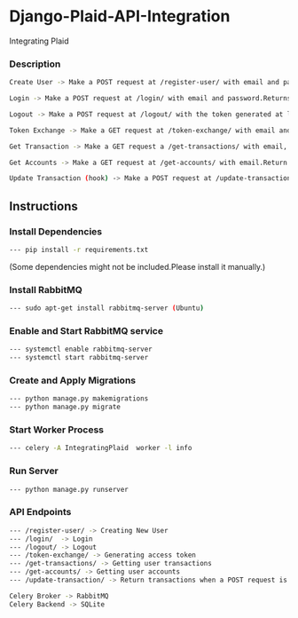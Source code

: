 # Django-Plaid-API-Integration
Integrating Plaid

### Description
```bash
Create User -> Make a POST request at /register-user/ with email and password to create new user.

Login -> Make a POST request at /login/ with email and password.Returns a token if login is successful and is_logged_in is set to true.

Logout -> Make a POST request at /logout/ with the token generated at login. is_logged_in is set to false.

Token Exchange -> Make a GET request at /token-exchange/ with email and public_token.Returns access_token if not generated already.

Get Transaction -> Make a GET request a /get-transactions/ with email, start_date and end_date. Returns transactions within given timeperiod.

Get Accounts -> Make a GET request at /get-accounts/ with email.Return user accounts.

Update Transaction (hook) -> Make a POST request at /update-transactions/ with user email.Fetches transactions for the last 1 month.
```

## Instructions

### Install Dependencies
```bash
--- pip install -r requirements.txt 
```
(Some dependencies might not be included.Please install it manually.)

### Install RabbitMQ
```bash
--- sudo apt-get install rabbitmq-server (Ubuntu)
```

### Enable and Start RabbitMQ service
```bash
--- systemctl enable rabbitmq-server
--- systemctl start rabbitmq-server
```

### Create and Apply Migrations
```bash
--- python manage.py makemigrations
--- python manage.py migrate
```

### Start Worker Process
```bash
--- celery -A IntegratingPlaid  worker -l info
```

### Run Server
```bash
--- python manage.py runserver
```

### API Endpoints
```bash
--- /register-user/ -> Creating New User
--- /login/  -> Login
--- /logout/ -> Logout
--- /token-exchange/ -> Generating access token
--- /get-transactions/ -> Getting user transactions
--- /get-accounts/ -> Getting user accounts
--- /update-transaction/ -> Return transactions when a POST request is made.(hook)
```

```bash
Celery Broker -> RabbitMQ
Celery Backend -> SQLite
```





